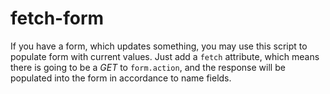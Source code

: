 # fetch-form
If you have a form, which updates something, you may use this script to populate form with current values.
Just add a `fetch` attribute, which means there is going to be a *GET* to `form.action`, and the response will be populated into the form in accordance to name fields.
